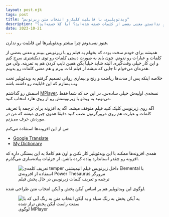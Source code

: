 ```yaml
---
layout: post.njk
tags: post
title: "ویدئوپلیری با قابلیت کلیک و انتخاب متن زیرنویس"
description: "آیا از مشاهده‌ی فیلم‌ها با زیرنویس و ندانستن معنی بعضی از کلمات خسته شده‌اید؟ آیا کلا خسته‌اید؟"
date: 2023-10-21
---
```


هنوز نمی‌دونم چرا بیشتر ویدئوپلیرها این قابلیت رو ندارن.

همیشه برای خودم سخت بوده که بخوام یه فیلم رو با زیرنویس ببینم و معنی بعضی از کلمات و عبارات رو ندونم.
چون باید به صورت دستی کلمات رو توی دیکشنری سرچ کنم و این کار خیلی وقت‌گیره. البته شاید خیلیا بگن همین تایپ کردن هم یه تمرینه.
ولی من همزمان می‌خوام تا جایی که میشه از فیلم لذت ببرم و هم معنی کلمات رو بدونم.

خلاصه اینکه پس از مدت‌ها ریاضت و رنج و بیماری روانی تصمیم گرفتم یه ویدئوپلیر تحت وب بسازم که این قابلیت رو داشته باشه.

اسمش رو گذاشتم [MPlayer](https://mrmowji.github.io/mplayer/).
نسخه‌ی اولیه‌ش خیلی ساده‌س. در این حد که شما فقط می‌تونید یه ویدئو با زیرنویسش رو از روی هارد انتخاب کنید.

اگه روی زیرنویس کلیک کنید فیلم متوقف میشه. اگه یه افزونه برای ترجمه یا تعریف کلمات و عبارت هم روی مرورگرتون نصب کنید دقیقا همون چیزی میشه که من
در موردش حرف می‌زنم.

من از این افزونه‌ها استفاده می‌کنم:
* [Google Translate](https://chrome.google.com/webstore/detail/google-translate/aapbdbdomjkkjkaonfhkkikfgjllcleb)
* [My Dictionary](https://chrome.google.com/webstore/detail/my-dictionary/dlmmgckeognpojabkkcablldnlfnfgpo/related)

همه‌ی افزونه‌ها ممکنه با این ویدئوپلیر کار نکنن و اون هم کاملا به این بستگی داره که افزونه رو چقدر استاندارد پیاده کرده باشن.
از جزئیات پیاده‌سازی می‌گذرم.

<figure>
  <img src="{{ website.assetsPath }}/images/content/mplayer-and-the-ability-to-define-words-in-subtitles.png" alt="تعریف کلمه‌ی temper داخل زیرنویس فیلم انیمیشنی Elemental با استفاده از افزونه‌ی Power Thesaurus مرورگر">
  <figcaption>ترجمه و تعریف کلمات زیرنویس در حال پخش فیلم</figcaption>
</figure>

لوگوی این ویدئوپلیر هم بر اساس آیکن پخش و آیکن انتخاب متن طراحی شده.

<figure>
  <img src="{{ website.assetsPath }}/images/content/mplayer-logo.png" alt="یه آیکن پخش به رنگ سیاه و یه آیکن انتخاب متن به رنگ آبی که با سمت راست آیکن پخش تراز شده">
  <figcaption>لوگوی MPlayer</figcaption>
</figure>